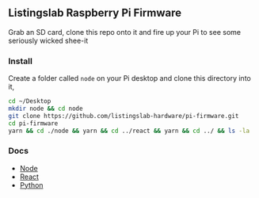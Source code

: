 ## Listingslab Raspberry Pi Firmware

Grab an SD card, clone this repo onto it and fire up your Pi
to see some seriously wicked shee-it

### Install

Create a folder called `node` on your Pi desktop and clone this directory into it,

```bash
cd ~/Desktop
mkdir node && cd node
git clone https://github.com/listingslab-hardware/pi-firmware.git
cd pi-firmware
yarn && cd ./node && yarn && cd ../react && yarn && cd ../ && ls -la
```

### Docs

- [Node](./node)
- [React](./react)
- [Python](./python)
